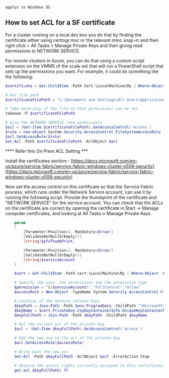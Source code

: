 <code>applys to Windows OS</code>

## How to set ACL for a SF certificate 

For a cluster running on a local dev box you do that by finding the certificate either using certmgr.msc or the relevant mmc snap-in and then right click > All Tasks > Manage Private Keys and then giving read permissions to NETWORK SERVICE.

For remote clusters in Azure, you can do that using a custom script extension on the VMMS of the scale set that will run a PowerShell script that sets up the permissions you want. For example, it could do something like the following:

```PowerShell
$certificate = Get-ChildItem -Path Cert:\LocalMachine\My | Where-Object {$_.Thumbprint -eq $certificateThumbprint}

# Get file path
$certificateFilePath = "C:\Documents and Settings\All Users\Application Data\Microsoft\Crypto\RSA\MachineKeys\" + $cert.PrivateKey.CspKeyContainerInfo.UniqueKeyContainerName

# Take ownership of the file so that permissions can be set
takeown /F $certificateFilePath

# Give the NETWORK SERVICE read permissions
$acl = (Get-Item $certificateFilePath).GetAccessControl('Access')
$rule = new-object System.Security.AccessControl.FileSystemAccessRule "NETWORK SERVICE","Read","Allow"
$acl.SetAccessRule($rule)
Set-Acl -Path $certificateFilePath -AclObject $acl
```

**** Refer this On Prem ACL Setting ***

Install the certificates section:- [https://docs.microsoft.com/en-us/azure/service-fabric/service-fabric-windows-cluster-x509-security](https://docs.microsoft.com/en-us/azure/service-fabric/service-fabric-windows-cluster-x509-security)

Now set the access control on this certificate so that the Service Fabric process, which runs under the Network Service account, can use it by running the following script. Provide the thumbprint of the certificate and "NETWORK SERVICE" for the service account. You can check that the ACLs on the certificate are correct by opening the certificate in Start -> Manage computer certificates, and looking at All Tasks-> Manage Private Keys.

```PowerShell
    param
    (
        [Parameter(Position=1, Mandatory=$true)]
        [ValidateNotNullOrEmpty()]
        [string]$pfxThumbPrint,

        [Parameter(Position=2, Mandatory=$true)]
        [ValidateNotNullOrEmpty()]
        [string]$serviceAccount
    )

    $cert = Get-ChildItem -Path cert:\LocalMachine\My | Where-Object -FilterScript { $PSItem.ThumbPrint -eq $pfxThumbPrint; }

    # Specify the user, the permissions and the permission type
    $permission = "$($serviceAccount)","FullControl","Allow"
    $accessRule = New-Object -TypeName System.Security.AccessControl.FileSystemAccessRule -ArgumentList $permission

    # Location of the machine related keys
    $keyPath = Join-Path -Path $env:ProgramData -ChildPath "\Microsoft\Crypto\RSA\MachineKeys"
    $keyName = $cert.PrivateKey.CspKeyContainerInfo.UniqueKeyContainerName
    $keyFullPath = Join-Path -Path $keyPath -ChildPath $keyName

    # Get the current acl of the private key
    $acl = (Get-Item $keyFullPath).GetAccessControl('Access')

    # Add the new ace to the acl of the private key
    $acl.SetAccessRule($accessRule)

    # Write back the new acl
    Set-Acl -Path $keyFullPath -AclObject $acl -ErrorAction Stop

    # Observe the access rights currently assigned to this certificate.
    get-acl $keyFullPath| fl
```

